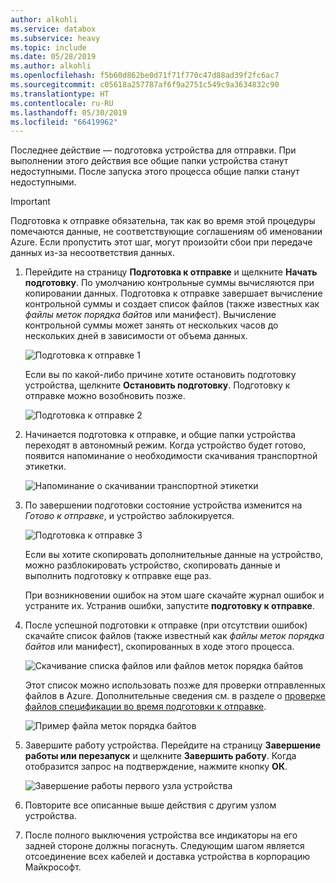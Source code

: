 ```yaml
---
author: alkohli
ms.service: databox
ms.subservice: heavy
ms.topic: include
ms.date: 05/28/2019
ms.author: alkohli
ms.openlocfilehash: f5b60d862be0d71f71f770c47d88ad39f2fc6ac7
ms.sourcegitcommit: c05618a257787af6f9a2751c549c9a3634832c90
ms.translationtype: HT
ms.contentlocale: ru-RU
ms.lasthandoff: 05/30/2019
ms.locfileid: "66419962"
---
```

Последнее действие — подготовка устройства для отправки. При выполнении этого действия все общие папки устройства станут недоступными. После запуска этого процесса общие папки станут недоступными.

> [!IMPORTANT]
> Подготовка к отправке обязательна, так как во время этой процедуры помечаются данные, не соответствующие соглашениям об именовании Azure. Если пропустить этот шаг, могут произойти сбои при передаче данных из-за несоответствия данных.

1. Перейдите на страницу **Подготовка к отправке** и щелкните **Начать подготовку**. По умолчанию контрольные суммы вычисляются при копировании данных. Подготовка к отправке завершает вычисление контрольной суммы и создает список файлов (также известных как *файлы меток порядка байтов* или манифест). Вычисление контрольной суммы может занять от нескольких часов до нескольких дней в зависимости от объема данных.
   
    ![Подготовка к отправке 1](media/data-box-heavy-prepare-to-ship/prepare-to-ship1.png)

    Если вы по какой-либо причине хотите остановить подготовку устройства, щелкните **Остановить подготовку**. Подготовку к отправке можно возобновить позже.
        
    ![Подготовка к отправке 2](media/data-box-heavy-prepare-to-ship/prepare-to-ship2.png)
    
2. Начинается подготовка к отправке, и общие папки устройства переходят в автономный режим. Когда устройство будет готово, появится напоминание о необходимости скачивания транспортной этикетки.

    ![Напоминание о скачивании транспортной этикетки](media/data-box-heavy-prepare-to-ship/download-shipping-label-reminder.png)

3. По завершении подготовки состояние устройства изменится на *Готово к отправке*, и устройство заблокируется.
        
    ![Подготовка к отправке 3](media/data-box-heavy-prepare-to-ship/prepare-to-ship3.png)

    Если вы хотите скопировать дополнительные данные на устройство, можно разблокировать устройство, скопировать данные и выполнить подготовку к отправке еще раз.

    При возникновении ошибок на этом шаге скачайте журнал ошибок и устраните их. Устранив ошибки, запустите **подготовку к отправке**.

4. После успешной подготовки к отправке (при отсутствии ошибок) скачайте список файлов (также известный как *файлы меток порядка байтов* или манифест), скопированных в ходе этого процесса. 

    ![Скачивание списка файлов или файлов меток порядка байтов](media/data-box-heavy-prepare-to-ship/download-list-of-files.png)

   Этот список можно использовать позже для проверки отправленных файлов в Azure. Дополнительные сведения см. в разделе о [проверке файлов спецификации во время подготовки к отправке](../articles/databox/data-box-logs.md#inspect-bom-during-prepare-to-ship).
        
    ![Пример файла меток порядка байтов](media/data-box-heavy-prepare-to-ship/sample-bom-file.png)

5. Завершите работу устройства. Перейдите на страницу **Завершение работы или перезапуск** и щелкните **Завершить работу**. Когда отобразится запрос на подтверждение, нажмите кнопку **ОК**.

    ![Завершение работы первого узла устройства](media/data-box-heavy-prepare-to-ship/shut-down-device-node.png)

6. Повторите все описанные выше действия с другим узлом устройства.
7. После полного выключения устройства все индикаторы на его задней стороне должны погаснуть. Следующим шагом является отсоединение всех кабелей и доставка устройства в корпорацию Майкрософт.
